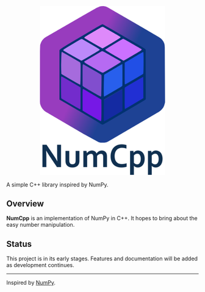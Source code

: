 <p align="center">
  <img src="logo.svg" alt="Description" width="65%" />
</p>
<!-- # NumCpp -->

A simple C++ library inspired by NumPy.

## Overview

**NumCpp** is an implementation of NumPy in C++. It hopes to bring about the easy number manipulation.

## Status

This project is in its early stages. Features and documentation will be added as development continues.

---

Inspired by [NumPy](https://numpy.org/).
